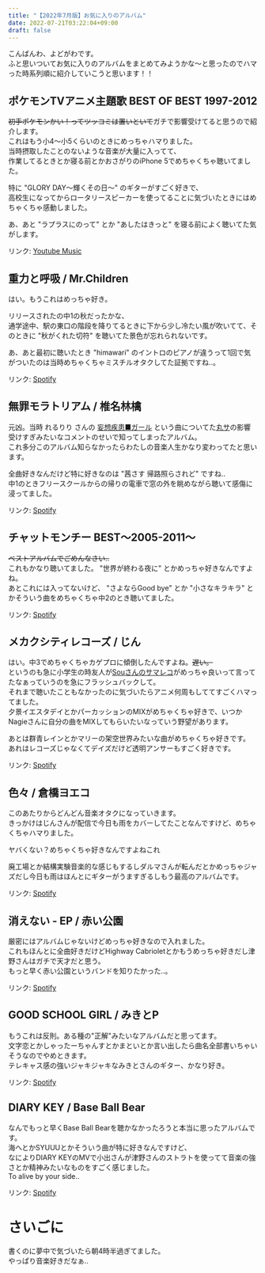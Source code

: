 ```yaml
---
title: "【2022年7月版】お気に入りのアルバム"
date: 2022-07-21T03:22:04+09:00
draft: false
---
```


こんばんわ、よどがわです。  
ふと思いついてお気に入りのアルバムをまとめてみようかな～と思ったのでハマった時系列順に紹介していこうと思います！！

## ポケモンTVアニメ主題歌 BEST OF BEST 1997-2012

~~初手ポケモンかい！ってツッコミは置いといて~~ガチで影響受けてると思うので紹介します。  
これはもう小4～小5くらいのときにめっちゃハマりました。  
当時摂取したことのないような音楽が大量に入ってて、  
作業してるときとか寝る前とかおさがりのiPhone 5でめちゃくちゃ聴いてました。

特に "GLORY DAY～輝くその日～" のギターがすごく好きで、  
高校生になってからロータリースピーカーを使ってることに気づいたときにはめちゃくちゃ感動しました。

あ、あと "ラプラスにのって" とか "あしたはきっと" を寝る前によく聴いてた気がします。

リンク:
[Youtube Music](https://music.youtube.com/playlist?list=OLAK5uy_nXK0VFRGZn4eXtnshu8AiK7xKLTQdF3-M)

## 重力と呼吸 / Mr.Children

はい。もうこれはめっちゃ好き。

リリースされたの中1の秋だったかな、  
通学途中、駅の東口の階段を降りてるときに下から少し冷たい風が吹いてて、そのときに "秋がくれた切符" を聴いてた景色が忘れられないです。

あ、あと最初に聴いたとき "himawari" のイントロのピアノが違うって1回で気がついたのは当時めちゃくちゃミスチルオタクしてた証拠ですね..。

リンク:
[Spotify](https://open.spotify.com/album/7ii9yznRVeFahF6heSkWOO)

## 無罪モラトリアム / 椎名林檎

元凶。当時 れるりり さんの [妄想疾患■ガール](https://www.nicovideo.jp/watch/sm23721916) という曲についてた[丸サ](https://open.spotify.com/track/1mWN1USPKg632qQXG9sfDL)の影響受けすぎみたいなコメントのせいで知ってしまったアルバム。  
これ多分このアルバム知らなかったらわたしの音楽人生かなり変わってたと思います。

全曲好きなんだけど特に好きなのは "茜さす 帰路照らされど" ですね..  
中1のときフリースクールからの帰りの電車で窓の外を眺めながら聴いて感傷に浸ってました。

リンク:
[Spotify](https://open.spotify.com/album/2GPMPtwaSjGKvQ5zZui7s2)

## チャットモンチー BEST〜2005-2011〜

~~ベストアルバムでごめんなさい..~~  
これもかなり聴いてました。 "世界が終わる夜に" とかめっちゃ好きなんですよね。  
あとこれには入ってないけど、 "さよならGood bye" とか "小さなキラキラ" とかそういう曲をめちゃくちゃ中2のとき聴いてました。

リンク:
[Spotify](https://open.spotify.com/album/1l2NYBINebX1Uj3DjB87hV)

## メカクシティレコーズ / じん

はい。中3でめちゃくちゃカゲプロに傾倒したんですよね。~~遅い。~~  
というのも急に小学生の時友人が[Souさんのサマレコ](https://www.youtube.com/watch?v=eFnevwAfuzM)がめっちゃ良いって言ってたなぁっていうのを急にフラッシュバックして。  
それまで聴いたこともなかったのに気づいたらアニメ何周もしててすごくハマってました。  
夕景イエスタデイとかパーカッションのMIXがめちゃくちゃ好きで、いつかNagieさんに自分の曲をMIXしてもらいたいなっていう野望があります。

あとは群青レインとかマリーの架空世界みたいな曲がめちゃくちゃ好きです。  
あれはレコーズじゃなくてデイズだけど透明アンサーもすごく好きです。

リンク:
[Spotify](https://open.spotify.com/album/5zkDPKXafKXn8iJiYTvjCr)

## 色々 / 倉橋ヨエコ

このあたりからどんどん音楽オタクになっていきます。  
きっかけはじんさんが配信で今日も雨をカバーしてたことなんですけど、めちゃくちゃハマりました。

ヤバくない？めちゃくちゃ好きなんですよねこれ

廃工場とか結構実験音楽的な感じもするしダルマさんが転んだとかめっちゃジャズだし今日も雨はほんとにギターがうますぎるしもう最高のアルバムです。

リンク:
[Spotify](https://open.spotify.com/album/3ArF1T0v48QBhifPX23S7E)

## 消えない - EP / 赤い公園

厳密にはアルバムじゃないけどめっちゃ好きなので入れました。  
これもほんとに全曲好きだけどHighway Cabrioletとかもうめっちゃ好きだし津野さんはガチで天才だと思う。  
もっと早く赤い公園というバンドを知りたかった..。

リンク:
[Spotify](https://open.spotify.com/album/6CBb2F6dNCGkxRkEhGq9YS)

## GOOD SCHOOL GIRL / みきとP

もうこれは反則。ある種の"正解"みたいなアルバムだと思ってます。  
文字恋とかしゃったーちゃんすとかまといとか言い出したら曲名全部書いちゃいそうなのでやめときます。  
テレキャス感の強いジャキジャキなみきとさんのギター、かなり好き。

リンク:
[Spotify](https://open.spotify.com/album/1CePlNrCaf1EzOd2eCRXy3)

## DIARY KEY / Base Ball Bear

なんでもっと早くBase Ball Bearを聴かなかったろうと本当に思ったアルバムです。  
海へとかSYUUUとかそういう曲が特に好きなんですけど、  
なによりDIARY KEYのMVで小出さんが津野さんのストラトを使ってて音楽の強さとか精神みたいなものをすごく感じました。  
To alive by your side..

リンク:
[Spotify](https://open.spotify.com/album/4ORf1Z1gK6vjUBso8iwLfF)


# さいごに

書くのに夢中で気づいたら朝4時半過ぎてました。  
やっぱり音楽好きだなぁ..

